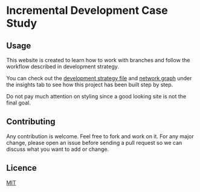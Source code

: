 # Incremental Development Case Study

## Usage

This website is created to learn how to work with branches and follow the workflow described in development strategy.

You can check out the [development strategy file](./development-strategy.md) and [network graph](https://github.com/yildiraykoyuncu/semantic-layout-exercise/network) under the insights tab to see how this project has been built step by step.

Do not pay much attention on styling since a good looking site is not the final goal.

## Contributing

Any contribution is welcome. Feel free to fork and work on it. For any major change, please open an issue before sending a pull request so we can discuss what you want to add or change.

## Licence

[MIT](./licence.md)